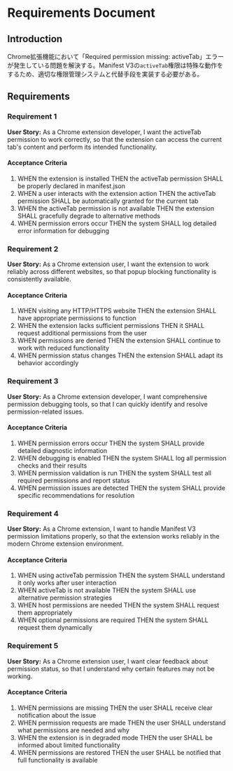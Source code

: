 # Requirements Document

## Introduction

Chrome拡張機能において「Required permission missing: activeTab」エラーが発生している問題を解決する。Manifest V3の`activeTab`権限は特殊な動作をするため、適切な権限管理システムと代替手段を実装する必要がある。

## Requirements

### Requirement 1

**User Story:** As a Chrome extension developer, I want the activeTab permission to work correctly, so that the extension can access the current tab's content and perform its intended functionality.

#### Acceptance Criteria

1. WHEN the extension is installed THEN the activeTab permission SHALL be properly declared in manifest.json
2. WHEN a user interacts with the extension action THEN the activeTab permission SHALL be automatically granted for the current tab
3. WHEN the activeTab permission is not available THEN the extension SHALL gracefully degrade to alternative methods
4. WHEN permission errors occur THEN the system SHALL log detailed error information for debugging

### Requirement 2

**User Story:** As a Chrome extension user, I want the extension to work reliably across different websites, so that popup blocking functionality is consistently available.

#### Acceptance Criteria

1. WHEN visiting any HTTP/HTTPS website THEN the extension SHALL have appropriate permissions to function
2. WHEN the extension lacks sufficient permissions THEN it SHALL request additional permissions from the user
3. WHEN permissions are denied THEN the extension SHALL continue to work with reduced functionality
4. WHEN permission status changes THEN the extension SHALL adapt its behavior accordingly

### Requirement 3

**User Story:** As a Chrome extension developer, I want comprehensive permission debugging tools, so that I can quickly identify and resolve permission-related issues.

#### Acceptance Criteria

1. WHEN permission errors occur THEN the system SHALL provide detailed diagnostic information
2. WHEN debugging is enabled THEN the system SHALL log all permission checks and their results
3. WHEN permission validation is run THEN the system SHALL test all required permissions and report status
4. WHEN permission issues are detected THEN the system SHALL provide specific recommendations for resolution

### Requirement 4

**User Story:** As a Chrome extension, I want to handle Manifest V3 permission limitations properly, so that the extension works reliably in the modern Chrome extension environment.

#### Acceptance Criteria

1. WHEN using activeTab permission THEN the system SHALL understand it only works after user interaction
2. WHEN activeTab is not available THEN the system SHALL use alternative permission strategies
3. WHEN host permissions are needed THEN the system SHALL request them appropriately
4. WHEN optional permissions are required THEN the system SHALL request them dynamically

### Requirement 5

**User Story:** As a Chrome extension user, I want clear feedback about permission status, so that I understand why certain features may not be working.

#### Acceptance Criteria

1. WHEN permissions are missing THEN the user SHALL receive clear notification about the issue
2. WHEN permission requests are made THEN the user SHALL understand what permissions are needed and why
3. WHEN the extension is in degraded mode THEN the user SHALL be informed about limited functionality
4. WHEN permissions are restored THEN the user SHALL be notified that full functionality is available